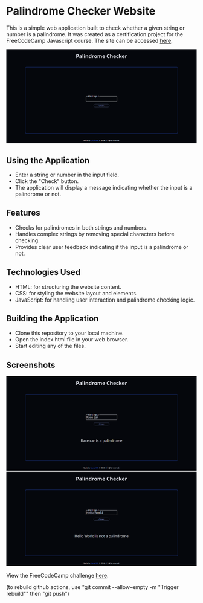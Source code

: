 # Palindrome Checker Website
This is a simple web application built to check whether a given string or number is a palindrome. It was created as a certification project for the FreeCodeCamp Javascript course. The site can be accessed [here](https://kyze-palindrome-checker.netlify.app).

![Screenshot of the website](./screenshots/screenshot-1.png)

## Using the Application
- Enter a string or number in the input field.
- Click the "Check" button.
- The application will display a message indicating whether the input is a palindrome or not.

## Features
- Checks for palindromes in both strings and numbers.
- Handles complex strings by removing special characters before checking.
- Provides clear user feedback indicating if the input is a palindrome or not.

## Technologies Used
- HTML: for structuring the website content.
- CSS: for styling the website layout and elements.
- JavaScript: for handling user interaction and palindrome checking logic.

## Building the Application
- Clone this repository to your local machine.
- Open the index.html file in your web browser.
- Start editing any of the files.

## Screenshots
![Screenshot of the website with valid input](./screenshots/screenshot-2.png)
![Screenshot of the website with invalid input](./screenshots/screenshot-3.png)

View the FreeCodeCamp challenge [here](https://www.freecodecamp.org/learn/javascript-algorithms-and-data-structures-v8/build-a-palindrome-checker-project/build-a-palindrome-checker).

(to rebuild github actions, use "git commit --allow-empty -m "Trigger rebuild"" then "git push")
